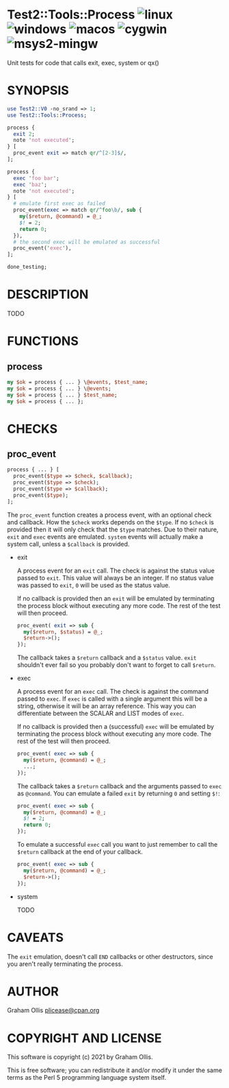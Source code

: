 # Test2::Tools::Process ![linux](https://github.com/uperl/Test2-Tools-Process/workflows/linux/badge.svg) ![windows](https://github.com/uperl/Test2-Tools-Process/workflows/windows/badge.svg) ![macos](https://github.com/uperl/Test2-Tools-Process/workflows/macos/badge.svg) ![cygwin](https://github.com/uperl/Test2-Tools-Process/workflows/cygwin/badge.svg) ![msys2-mingw](https://github.com/uperl/Test2-Tools-Process/workflows/msys2-mingw/badge.svg)

Unit tests for code that calls exit, exec, system or qx()

# SYNOPSIS

```perl
use Test2::V0 -no_srand => 1;
use Test2::Tools::Process;

process {
  exit 2;
  note 'not executed';
} [
  proc_event exit => match qr/^[2-3]$/,
];

process {
  exec 'foo bar';
  exec 'baz';
  note 'not executed';
} [
  # emulate first exec as failed
  proc_event(exec => match qr/^foo\b/, sub {
    my($return, @command) = @_;
    $! = 2;
    return 0;
  }),
  # the second exec will be emulated as successful
  proc_event('exec'),
];

done_testing;
```

# DESCRIPTION

TODO

# FUNCTIONS

## process

```perl
my $ok = process { ... } \@events, $test_name;
my $ok = process { ... } \@events;
my $ok = process { ... } $test_name;
my $ok = process { ... };
```

# CHECKS

## proc\_event

```perl
process { ... } [
  proc_event($type => $check, $callback);
  proc_event($type => $check);
  proc_event($type => $callback);
  proc_event($type);
];
```

The `proc_event` function creates a process event, with an optional check and callback.  How the
`$check` works depends on the `$type`.  If no `$check` is provided then it will only check that
the `$type` matches.  Due to their nature, `exit` and `exec` events are emulated.  `system`
events will actually make a system call, unless a `$callback` is provided.

- exit

    A process event for an `exit` call.  The check is against the status value passed to `exit`.  This
    value will always be an integer.  If no status value was passed to `exit`, `0` will be used as
    the status value.

    If no callback is provided then an `exit` will be emulated by terminating the process block without
    executing any more code.  The rest of the test will then proceed.

    ```perl
    proc_event( exit => sub {
      my($return, $status) = @_;
      $return->();
    });
    ```

    The callback takes a `$return` callback and a `$status` value.  `exit` shouldn't ever fail so you
    probably don't want to forget to call `$return`.

- exec

    A process event for an `exec` call.  The check is against the command passed to `exec`.  If `exec`
    is called with a single argument this will be a string, otherwise it will be an array reference.
    This way you can differentiate between the SCALAR and LIST modes of `exec`.

    If no callback is provided then a (successful) `exec` will be emulated by terminating the process
    block without executing any more code.  The rest of the test will then proceed.

    ```perl
    proc_event( exec => sub {
      my($return, @command) = @_;
      ...;
    });
    ```

    The callback takes a `$return` callback and the arguments passed to `exec` as `@command`.  You
    can emulate a failed `exit` by returning `0` and setting `$!`:

    ```perl
    proc_event( exec => sub {
      my($return, @command) = @_;
      $! = 2;
      return 0;
    });
    ```

    To emulate a successful `exec` call you want to just remember to call the `$return` callback at
    the end of your callback.

    ```perl
    proc_event( exec => sub {
      my($return, @command) = @_;
      $return->();
    });
    ```

- system

    TODO

# CAVEATS

The `exit` emulation, doesn't call `END` callbacks or other destructors, since
you aren't really terminating the process.

# AUTHOR

Graham Ollis <plicease@cpan.org>

# COPYRIGHT AND LICENSE

This software is copyright (c) 2021 by Graham Ollis.

This is free software; you can redistribute it and/or modify it under
the same terms as the Perl 5 programming language system itself.
